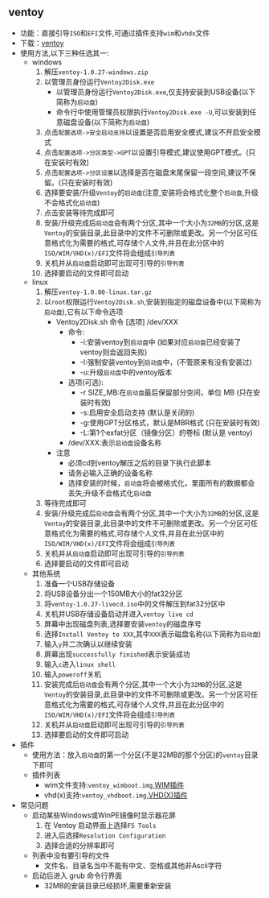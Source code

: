 ## ventoy
* 功能：直接引导`ISO`和`EFI`文件,可通过插件支持`wim`和`vhdx`文件
* 下载：[ventoy](https://www.lanzous.com/b01bd54gb)
* 使用方法,以下三种任选其一:
    * windows
        1. 解压`ventoy-1.0.27-windows.zip`
        1. 以管理员身份运行`Ventoy2Disk.exe`
            * 以管理员身份运行`Ventoy2Disk.exe`,仅支持安装到USB设备(以下简称为`启动盘`)
            * 命令行中使用管理员权限执行`Ventoy2Disk.exe -U`,可以安装到任意磁盘设备(以下简称为`启动盘`)
        1. 点击`配置选项->安全启动支持`以设置是否启用安全模式,建议不开启安全模式
        1. 点击`配置选项->分区类型->GPT`以设置引导模式,建议使用GPT模式。(只在安装时有效) 
        1. 点击`配置选项->分区设置`以选择是否在磁盘末尾保留一段空间,建议不保留。(只在安装时有效) 
        1. 选择要安装/升级`Ventoy`的`启动盘`(注意,安装将会格式化整个`启动盘`,升级不会格式化`启动盘`)
        1. 点击安装等待完成即可
        1. 安装/升级完成后`启动盘`会有两个分区,其中一个大小为`32MB`的分区,这是`Ventoy`的安装目录,此目录中的文件不可删除或更改。另一个分区可任意格式化为需要的格式,可存储个人文件,并且在此分区中的`ISO/WIM/VHD(x)/EFI`文件将会组成`引导列表`
        1. 关机并从`启动盘`启动即可出现可引导的`引导列表`
        1. 选择要启动的文件即可启动
    * linux
        1. 解压`ventoy-1.0.00-linux.tar.gz`
        1. 以`root`权限运行`Ventoy2Disk.sh`,安装到指定的磁盘设备中(以下简称为`启动盘`),它有以下命令选项
            * Ventoy2Disk.sh  命令  [选项]  /dev/XXX
                * 命令:
                    * -i:安装ventoy到`启动盘`中 (如果对应`启动盘`已经安装了ventoy则会返回失败)
                    * -I:强制安装ventoy到`启动盘`中，(不管原来有没有安装过)
                    * -u:升级`启动盘`中的ventoy版本
                * 选项(可选): 
                    * -r SIZE_MB:在`启动盘`最后保留部分空间，单位 MB (只在安装时有效)
                    * -s:启用安全启动支持 (默认是关闭的)
                    * -g:使用GPT分区格式，默认是MBR格式 (只在安装时有效)
                    * -L:第1个exfat分区（镜像分区）的卷标 (默认是 ventoy)
                * /dev/XXX:表示`启动盘`设备名称
            * 注意
                * 必须cd到ventoy解压之后的目录下执行此脚本
                * 请务必输入正确的设备名称
                * 选择安装的时候，`启动盘`将会被格式化，里面所有的数据都会丢失;升级不会格式化`启动盘`
        1. 等待完成即可
        1. 安装/升级完成后`启动盘`会有两个分区,其中一个大小为`32MB`的分区,这是`Ventoy`的安装目录,此目录中的文件不可删除或更改。另一个分区可任意格式化为需要的格式,可存储个人文件,并且在此分区中的`ISO/WIM/VHD(x)/EFI`文件将会组成`引导列表`
        1. 关机并从`启动盘`启动即可出现可引导的`引导列表`
        1. 选择要启动的文件即可启动 
    * 其他系统
        1. 准备一个USB存储设备
        1. 将USB设备分出一个150MB大小的fat32分区
        1. 将`ventoy-1.0.27-livecd.iso`中的文件解压到fat32分区中
        1. 关机并USB存储设备启动并进入`ventoy live cd`
        1. 屏幕中出现磁盘列表,选择要安装`ventoy`的磁盘序号
        1. 选择`Install Ventoy to XXX`,其中`XXX`表示磁盘名称(以下简称为`启动盘`)
        1. 输入`y`并二次确认以继续安装
        1. 屏幕出现`successfully finished`表示安装成功
        1. 输入`c`进入`linux shell`
        1. 输入`poweroff`关机
        1. 安装完成后`启动盘`会有两个分区,其中一个大小为`32MB`的分区,这是`Ventoy`的安装目录,此目录中的文件不可删除或更改。另一个分区可任意格式化为需要的格式,可存储个人文件,并且在此分区中的`ISO/WIM/VHD(x)/EFI`文件将会组成`引导列表`
        1. 关机并从`启动盘`启动即可出现可引导的`引导列表`
        1. 选择要启动的文件即可启动 
* 插件
    * 使用方法：放入`启动盘`的第一个分区(不是32MB的那个分区)的`ventoy`目录下即可
    * 插件列表
        * wim文件支持:`ventoy_wimboot.img`,[WIM插件](https://www.lanzoux.com/b01bgr3wb) 
        * vhd(x)支持:`ventoy_vhdboot.img`,[VHD(X)插件](https://www.lanzoux.com/b01bpszef) 
* 常见问题 
    * 启动某些Windows或WinPE镜像时显示器花屏
        1. 在 Ventoy 启动界面上选择`F5 Tools`
        1. 进入后选择`Resolution Configuration`
        1. 选择合适的分辨率即可
    * 列表中没有要引导的文件
        * 文件名、目录名当中不能有中文、空格或其他非Ascii字符
    * 启动后进入 grub 命令行界面
        * 32MB的安装目录已经损坏,需要重新安装
    

